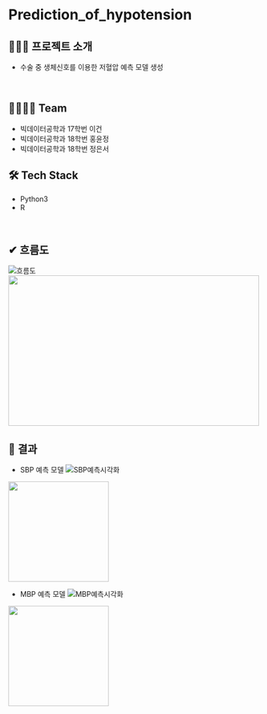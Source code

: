 # Prediction_of_hypotension

## 👩🏻‍🏫 프로젝트 소개
- 수술 중 생체신호를 이용한 저혈압 예측 모델 생성
<br>

## 👩‍👩‍👧‍👧 Team
- 빅데이터공학과 17학번 이건
- 빅데이터공학과 18학번 홍윤정
- 빅데이터공학과 18학번 정은서

## 🛠 Tech Stack
- Python3
- R
<br>

## ✔ 흐름도
![흐름도](https://user-images.githubusercontent.com/80669355/146491616-62f4a2c1-1e94-413d-8f07-b2515fa9aa97.PNG)
<img src="https://user-images.githubusercontent.com/80669355/146491616-62f4a2c1-1e94-413d-8f07-b2515fa9aa97.PNG"  width="500" height="300">
<br>

## 🌱 결과
- SBP 예측 모델
![SBP예측시각화](https://user-images.githubusercontent.com/80669355/146491855-79495ad2-af86-41f6-990c-08f499962e47.png)
<img src="https://user-images.githubusercontent.com/80669355/146491855-79495ad2-af86-41f6-990c-08f499962e47.png"  width="200" height="200">

- MBP 예측 모델
![MBP예측시각화](https://user-images.githubusercontent.com/80669355/146491763-609afa68-e309-49f5-85dc-6bd127e2a193.png)
<img src="https://user-images.githubusercontent.com/80669355/146491763-609afa68-e309-49f5-85dc-6bd127e2a193.png"  width="200" height="200">


